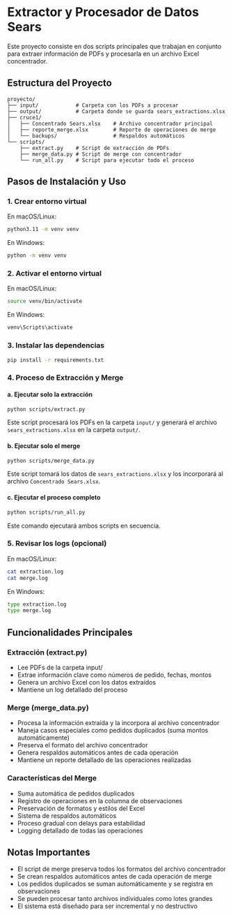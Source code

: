 # Extractor y Procesador de Datos Sears

Este proyecto consiste en dos scripts principales que trabajan en conjunto para extraer información de PDFs y procesarla en un archivo Excel concentrador.

## Estructura del Proyecto

```
proyecto/
├── input/            # Carpeta con los PDFs a procesar
├── output/           # Carpeta donde se guarda sears_extractions.xlsx
├── cruce1/          
│   ├── Concentrado Sears.xlsx    # Archivo concentrador principal
│   ├── reporte_merge.xlsx        # Reporte de operaciones de merge
│   └── backups/                  # Respaldos automáticos
└── scripts/         
    ├── extract.py    # Script de extracción de PDFs
    ├── merge_data.py # Script de merge con concentrador
    └── run_all.py    # Script para ejecutar todo el proceso
```

## Pasos de Instalación y Uso

### 1. Crear entorno virtual
En macOS/Linux:
```bash
python3.11 -m venv venv
```

En Windows:
```bash
python -m venv venv
```

### 2. Activar el entorno virtual
En macOS/Linux:
```bash
source venv/bin/activate
```

En Windows:
```bash
venv\Scripts\activate
```

### 3. Instalar las dependencias
```bash
pip install -r requirements.txt
```

### 4. Proceso de Extracción y Merge

#### a. Ejecutar solo la extracción
```bash
python scripts/extract.py
```
Este script procesará los PDFs en la carpeta `input/` y generará el archivo `sears_extractions.xlsx` en la carpeta `output/`.

#### b. Ejecutar solo el merge
```bash
python scripts/merge_data.py
```
Este script tomará los datos de `sears_extractions.xlsx` y los incorporará al archivo `Concentrado Sears.xlsx`.

#### c. Ejecutar el proceso completo
```bash
python scripts/run_all.py
```
Este comando ejecutará ambos scripts en secuencia.

### 5. Revisar los logs (opcional)
En macOS/Linux:
```bash
cat extraction.log
cat merge.log
```

En Windows:
```bash
type extraction.log
type merge.log
```

## Funcionalidades Principales

### Extracción (extract.py)
- Lee PDFs de la carpeta input/
- Extrae información clave como números de pedido, fechas, montos
- Genera un archivo Excel con los datos extraídos
- Mantiene un log detallado del proceso

### Merge (merge_data.py)
- Procesa la información extraída y la incorpora al archivo concentrador
- Maneja casos especiales como pedidos duplicados (suma montos automáticamente)
- Preserva el formato del archivo concentrador
- Genera respaldos automáticos antes de cada operación
- Mantiene un reporte detallado de las operaciones realizadas

### Características del Merge
- Suma automática de pedidos duplicados
- Registro de operaciones en la columna de observaciones
- Preservación de formatos y estilos del Excel
- Sistema de respaldos automáticos
- Proceso gradual con delays para estabilidad
- Logging detallado de todas las operaciones

## Notas Importantes
- El script de merge preserva todos los formatos del archivo concentrador
- Se crean respaldos automáticos antes de cada operación de merge
- Los pedidos duplicados se suman automáticamente y se registra en observaciones
- Se pueden procesar tanto archivos individuales como lotes grandes
- El sistema está diseñado para ser incremental y no destructivo